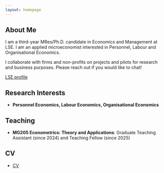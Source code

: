 ```yaml
---
layout: homepage
---
```


## About Me

I am a third-year MRes/Ph.D. candidate in Economics and Management at LSE. I am an applied microeconomist interested in Personnel, Labour and Organisational Economics.

I collaborate with firms and non-profits on projects and pilots for research and business purposes. Please reach out if you would like to chat!

<a href="https://www.lse.ac.uk/people/luca-barbato">LSE profile</a>

## Research Interests

- **Personnel Economics, Labour Economics, Organisational Economics**

## Teaching

- **MG205 Econometrics: Theory and Applications**: Graduate Teaching Assistant (since 2024) and Teaching Fellow (since 2025)

## CV
- <a href="https://www.lse.ac.uk/people/luca-barbato](https://barbatoluca.github.io/assets/files/Luca_Barbato_CV.pdf">CV</a>

